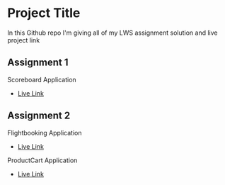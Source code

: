 
# Project Title
In this Github repo I'm giving all of my LWS assignment solution and live project link 


## Assignment 1 

 Scoreboard Application

 - [Live Link](https://scoreboardapplicatio.com)
 
##  Assignment 2 

Flightbooking Application

- [Live Link](https://flight-booking-application-brown.vercel.app/)

ProductCart Application

- [Live Link](https://product-cart-application.vercel.app/)

##  